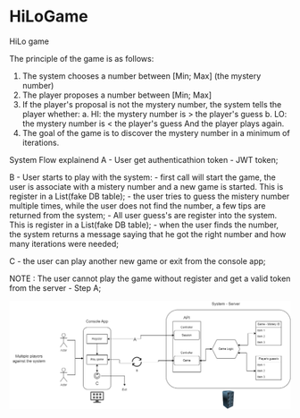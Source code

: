 # HiLoGame
HiLo game

The principle of the game is as follows:
1. The system chooses a number between [Min; Max] (the mystery number)
2. The player proposes a number between [Min; Max]
3. If the player's proposal is not the mystery number, the system tells the player whether:
a. HI: the mystery number is > the player's guess
b. LO: the mystery number is < the player's guess
And the player plays again.
4. The goal of the game is to discover the mystery number in a minimum of iterations.


System Flow explainend
A - User get authenticathion token - JWT token;

B - User starts to play with the system:
	- first call will start the game, the user is associate with a mistery number and a new game is started. This is register in a List(fake DB table);
	- the user tries to guess the mistery number multiple times, while the user does not find the number, a few tips are returned from the system;
	- All user guess's are register into the system. This is register in a List(fake DB table);
	- when the user finds the number, the system returns a message saying that he got the right number and how many iterations were needed;

C - the user can play another new game or exit from the console app;

NOTE : The user cannot play the game without register and get a valid token from the server - Step A;

![Image alt text](Resources/hilo-flow.png?raw=true "HiLo game flow")
